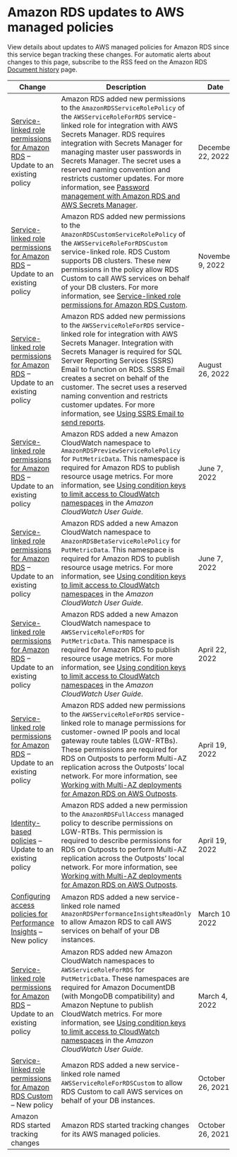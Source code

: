 # Amazon RDS updates to AWS managed policies<a name="rds-manpol-updates"></a>

View details about updates to AWS managed policies for Amazon RDS since this service began tracking these changes\. For automatic alerts about changes to this page, subscribe to the RSS feed on the Amazon RDS [Document history](https://docs.aws.amazon.com/AmazonRDS/latest/UserGuide/WhatsNew.html) page\.




| Change | Description | Date | 
| --- | --- | --- | 
|  [Service\-linked role permissions for Amazon RDS](UsingWithRDS.IAM.ServiceLinkedRoles.md#service-linked-role-permissions) – Update to an existing policy  |  Amazon RDS added new permissions to the `AmazonRDSServiceRolePolicy` of the `AWSServiceRoleForRDS` service\-linked role for integration with AWS Secrets Manager\. RDS requires integration with Secrets Manager for managing master user passwords in Secrets Manager\. The secret uses a reserved naming convention and restricts customer updates\. For more information, see [Password management with Amazon RDS and AWS Secrets Manager](rds-secrets-manager.md)\.  |  December 22, 2022  | 
|  [Service\-linked role permissions for Amazon RDS](UsingWithRDS.IAM.ServiceLinkedRoles.md#service-linked-role-permissions) – Update to an existing policy  |  Amazon RDS added new permissions to the `AmazonRDSCustomServiceRolePolicy` of the `AWSServiceRoleForRDSCustom` service\-linked role\. RDS Custom supports DB clusters\. These new permissions in the policy allow RDS Custom to call AWS services on behalf of your DB clusters\. For more information, see [Service\-linked role permissions for Amazon RDS Custom](UsingWithRDS.IAM.ServiceLinkedRoles.md#slr-permissions-custom)\.  |  November 9, 2022  | 
|  [Service\-linked role permissions for Amazon RDS](UsingWithRDS.IAM.ServiceLinkedRoles.md#service-linked-role-permissions) – Update to an existing policy  |  Amazon RDS added new permissions to the `AWSServiceRoleForRDS` service\-linked role for integration with AWS Secrets Manager\. Integration with Secrets Manager is required for SQL Server Reporting Services \(SSRS\) Email to function on RDS\. SSRS Email creates a secret on behalf of the customer\. The secret uses a reserved naming convention and restricts customer updates\. For more information, see [Using SSRS Email to send reports](Appendix.SQLServer.Options.SSRS.md#SSRS.Email)\.  |  August 26, 2022  | 
|  [Service\-linked role permissions for Amazon RDS](UsingWithRDS.IAM.ServiceLinkedRoles.md#service-linked-role-permissions) – Update to an existing policy  |  Amazon RDS added a new Amazon CloudWatch namespace to `AmazonRDSPreviewServiceRolePolicy` for `PutMetricData`\. This namespace is required for Amazon RDS to publish resource usage metrics\. For more information, see [Using condition keys to limit access to CloudWatch namespaces](https://docs.aws.amazon.com/AmazonCloudWatch/latest/monitoring/iam-cw-condition-keys-namespace.html) in the *Amazon CloudWatch User Guide*\.  |  June 7, 2022  | 
|  [Service\-linked role permissions for Amazon RDS](UsingWithRDS.IAM.ServiceLinkedRoles.md#service-linked-role-permissions) – Update to an existing policy  |  Amazon RDS added a new Amazon CloudWatch namespace to `AmazonRDSBetaServiceRolePolicy` for `PutMetricData`\. This namespace is required for Amazon RDS to publish resource usage metrics\. For more information, see [Using condition keys to limit access to CloudWatch namespaces](https://docs.aws.amazon.com/AmazonCloudWatch/latest/monitoring/iam-cw-condition-keys-namespace.html) in the *Amazon CloudWatch User Guide*\.  |  June 7, 2022  | 
|  [Service\-linked role permissions for Amazon RDS](UsingWithRDS.IAM.ServiceLinkedRoles.md#service-linked-role-permissions) – Update to an existing policy  |  Amazon RDS added a new Amazon CloudWatch namespace to `AWSServiceRoleForRDS` for `PutMetricData`\. This namespace is required for Amazon RDS to publish resource usage metrics\. For more information, see [Using condition keys to limit access to CloudWatch namespaces](https://docs.aws.amazon.com/AmazonCloudWatch/latest/monitoring/iam-cw-condition-keys-namespace.html) in the *Amazon CloudWatch User Guide*\.  |  April 22, 2022  | 
|  [Service\-linked role permissions for Amazon RDS](UsingWithRDS.IAM.ServiceLinkedRoles.md#service-linked-role-permissions) – Update to an existing policy  |  Amazon RDS added new permissions to the `AWSServiceRoleForRDS` service\-linked role to manage permissions for customer\-owned IP pools and local gateway route tables \(LGW\-RTBs\)\. These permissions are required for RDS on Outposts to perform Multi\-AZ replication across the Outposts’ local network\. For more information, see [Working with Multi\-AZ deployments for Amazon RDS on AWS Outposts](rds-on-outposts.maz.md)\.  |  April 19, 2022  | 
|  [Identity\-based policies](UsingWithRDS.IAM.md#security_iam_access-manage-id-based-policies) – Update to an existing policy  |  Amazon RDS added a new permission to the `AmazonRDSFullAccess` managed policy to describe permissions on LGW\-RTBs\. This permission is required to describe permissions for RDS on Outposts to perform Multi\-AZ replication across the Outposts’ local network\. For more information, see [Working with Multi\-AZ deployments for Amazon RDS on AWS Outposts](rds-on-outposts.maz.md)\.  |  April 19, 2022  | 
|  [Configuring access policies for Performance Insights](USER_PerfInsights.access-control.md) – New policy  |  Amazon RDS added a new service\-linked role named `AmazonRDSPerformanceInsightsReadOnly` to allow Amazon RDS to call AWS services on behalf of your DB instances\.  |  March 10, 2022  | 
|  [Service\-linked role permissions for Amazon RDS](UsingWithRDS.IAM.ServiceLinkedRoles.md#service-linked-role-permissions) – Update to an existing policy  |  Amazon RDS added new Amazon CloudWatch namespaces to `AWSServiceRoleForRDS` for `PutMetricData`\. These namespaces are required for Amazon DocumentDB \(with MongoDB compatibility\) and Amazon Neptune to publish CloudWatch metrics\. For more information, see [Using condition keys to limit access to CloudWatch namespaces](https://docs.aws.amazon.com/AmazonCloudWatch/latest/monitoring/iam-cw-condition-keys-namespace.html) in the *Amazon CloudWatch User Guide*\.  |  March 4, 2022  | 
|  [Service\-linked role permissions for Amazon RDS Custom](UsingWithRDS.IAM.ServiceLinkedRoles.md#slr-permissions-custom) – New policy  |  Amazon RDS added a new service\-linked role named `AWSServiceRoleForRDSCustom` to allow RDS Custom to call AWS services on behalf of your DB instances\.  |  October 26, 2021  | 
|  Amazon RDS started tracking changes  |  Amazon RDS started tracking changes for its AWS managed policies\.  |  October 26, 2021  | 